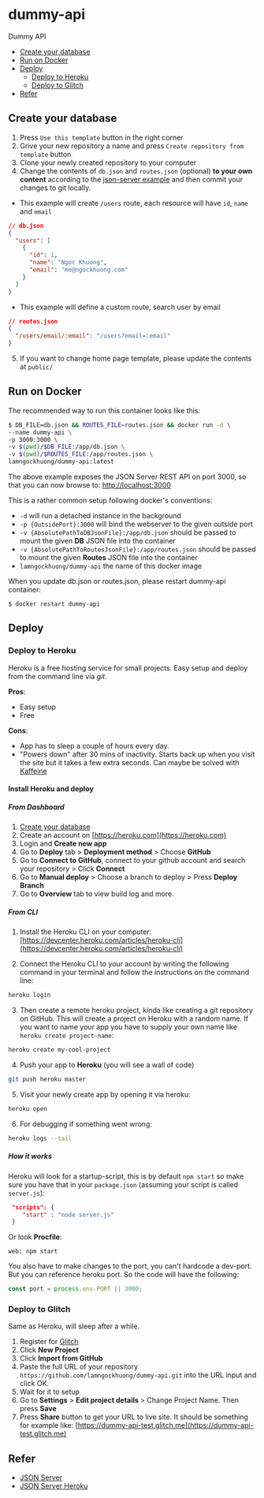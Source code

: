 # dummy-api
Dummy API

- [Create your database](#create-your-database)
- [Run on Docker](#run-on-docker)
- [Deploy](#deploy)
  * [Deploy to Heroku](#deploy-to-heroku)
  * [Deploy to Glitch](#deploy-to-glitch)
- [Refer](#refer)
<!-- toc -->

## Create your database
1. Press `Use this template` button in the right corner
2. Grive your new repository a name and press `Create repository from template` button
3. Clone your newly created repository to your computer
4. Change the contents of `db.json` and `routes.json` (optional) **to your own content** according to the [json-server example](https://github.com/typicode/json-server#example) and then commit your changes to git locally.

+ This example will create `/users` route, each resource will have `id`, `name` and `email`
```json
// db.json
{
  "users": [
    {
      "id": 1,
      "name": "Ngoc Khuong",
      "email": "me@ngockhuong.com"
    }
  ]
}
```
+ This example will define a custom route, search user by email
```json
// routes.json
{
  "/users/email/:email": "/users?email=:email"
}
```
5. If you want to change home page template, please update the contents at `public/`

## Run on Docker
The recommended way to run this container looks like this:

```bash
$ DB_FILE=db.json && ROUTES_FILE=routes.json && docker run -d \
--name dummy-api \
-p 3000:3000 \
-v $(pwd)/$DB_FILE:/app/db.json \
-v $(pwd)/$ROUTES_FILE:/app/routes.json \
lamngockhuong/dummy-api:latest
```

The above example exposes the JSON Server REST API on port 3000, so that you can now browse to: [http://localhost:3000](http://localhost:3000)

This is a rather common setup following docker's conventions:

+ `-d` will run a detached instance in the background
+ `-p {OutsidePort}:3000` will bind the webserver to the given outside port
+ `-v {AbsolutePathToDBJsonFile}:/app/db.json` should be passed to mount the given **DB** JSON file into the container
+ `-v {AbsolutePathToRoutesJsonFile}:/app/routes.json` should be passed to mount the given **Routes** JSON file into the container
+ `lamngockhuong/dummy-api` the name of this docker image

When you update db.json or routes.json, please restart dummy-api container:
```
$ docker restart dummy-api
```
## Deploy
### Deploy to Heroku
Heroku is a free hosting service for small projects. Easy setup and deploy from the command line via *git*.

**Pros**:
+ Easy setup
+ Free

**Cons**:
+ App has to sleep a couple of hours every day.
+ "Powers down" after 30 mins of inactivity. Starts back up when you visit the site but it takes a few extra seconds. Can maybe be solved with [Kaffeine](http://kaffeine.herokuapp.com/)

#### Install Heroku and deploy
##### From Dashboard
1. [Create your database](#create-your-database)
2. Create an account on [https://heroku.com](https://heroku.com)
3. Login and **Create new app**
4. Go to **Deploy** tab > **Deployment method** > Choose **GitHub**
5. Go to **Connect to GitHub**, connect to your github account and search your repository > Click **Connect**
6. Go to **Manual deploy** > Choose a branch to deploy > Press **Deploy Branch**
7. Go to **Overview** tab to view build log and more.

##### From CLI
1. Install the Heroku CLI on your computer: [https://devcenter.heroku.com/articles/heroku-cli](https://devcenter.heroku.com/articles/heroku-cli)

2. Connect the Heroku CLI to your account by writing the following command in your terminal and follow the instructions on the command line:
```bash
heroku login
```

3. Then create a remote heroku project, kinda like creating a git repository on GitHub. This will create a project on Heroku with a random name. If you want to name your app you have to supply your own name like `heroku create project-name`:
```bash
heroku create my-cool-project
```

4. Push your app to __Heroku__ (you will see a wall of code)
```bash
git push heroku master
```

5. Visit your newly create app by opening it via heroku:
```bash
heroku open
```

6. For debugging if something went wrong:
```bash
heroku logs --tail
```

##### How it works

Heroku will look for a startup-script, this is by default `npm start` so make sure you have that in your `package.json` (assuming your script is called `server.js`):
```json
 "scripts": {
    "start" : "node server.js"
 }
```
Or look **Procfile**:
```
web: npm start
```

You also have to make changes to the port, you can't hardcode a dev-port. But you can reference heroku port. So the code will have the following:
```js
const port = process.env.PORT || 3000;
```

### Deploy to Glitch
Same as Heroku, will sleep after a while.
1. Register for [Glitch](https://glitch.com/)
2. Click **New Project**
3. Click **Import from GitHub**
4. Paste the full URL of your repository `https://github.com/lamngockhuong/dummy-api.git` into the URL input and click OK.
5. Wait for it to setup
6. Go to **Settings** > **Edit project details** > Change Project Name. Then press **Save**
7. Press **Share** button to get your URL to live site. It should be something for example like: [https://dummy-api-test.glitch.me](https://dummy-api-test.glitch.me)

## Refer
+ [JSON Server](https://github.com/typicode/json-server)
+ [JSON Server Heroku](https://github.com/jesperorb/json-server-heroku)
